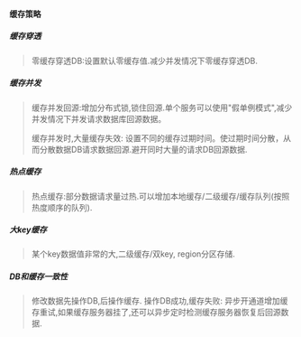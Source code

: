 #### 缓存策略


##### 缓存穿透

> 零缓存穿透DB:设置默认零缓存值.减少并发情况下零缓存穿透DB.

##### 缓存并发
> 缓存并发回源:增加分布式锁,锁住回源.单个服务可以使用"假单例模式",减少并发情况下并发请求数据库回源数据。     
> 
> 缓存并发时,大量缓存失效: 设置不同的缓存过期时间。使过期时间分散，从而分散数据DB请求数据回源.避开同时大量的请求DB回源数据.     


##### 热点缓存

> 热点缓存:部分数据请求量过热.可以增加本地缓存/二级缓存/缓存队列(按照热度顺序的队列).

##### 大key缓存

> 某个key数据值非常的大,二级缓存/双key, region分区存储. 


##### DB和缓存一致性

> 修改数据先操作DB,后操作缓存. 操作DB成功,缓存失败: 异步开通道增加缓存重试,如果缓存服务器挂了,还可以异步定时检测缓存服务器恢复后回源数据.
